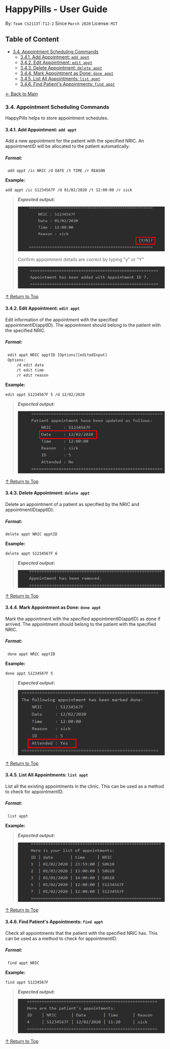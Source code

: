 # HappyPills - User Guide
By: `Team CS2113T-T12-2` Since `March 2020` License: `MIT`

## Table of Content
* [3.4. Appointment Scheduling Commands](#34-appointment-scheduling-commands)
    + [3.4.1. Add Appointment: `add appt`](#341-add-appointment-add-appt)
    + [3.4.2. Edit Appointment: `edit appt`](#342-edit-appointment-edit-appt)
    + [3.4.3. Delete Appointment: `delete appt`](#343-delete-appointment-delete-appt)
    + [3.4.4. Mark Appointment as Done: `done appt`](#344-mark-appointment-as-done-done-appt)
    + [3.4.5. List All Appointments: `list appt`](#345-list-all-appointments-list-appt)
    + [3.4.6. Find Patient's Appointments: `find appt`](#346-find-patients-appointments-find-appt)

<div align="left"><a href="https://ay1920s2-cs2113t-t12-2.github.io/tp/UserGuide.html"> &#8592; Back to Main </a></div>

### 3.4. Appointment Scheduling Commands 

HappyPills helps to store appointment schedules. 

#### 3.4.1. Add Appointment: `add appt`

Add a new appointment for the patient with the specified NRIC. An appointmentID will be allocated to the
patient automatically.
 
##### Format:
 
     add appt /ic NRIC /d DATE /t TIME /r REASON
         
 **Example:**
     
    add appt /ic S1234567F /d 01/02/2020 /t 12:00:00 /r sick

> ***Expected output:***
>
>![addSuccess](images/UG/APPT/AddAppt.png)
>
>Confirm appointment details are correct by typing "y" or "Y"
>
>![addConfirmSuccess](images/UG/APPT/confirmAddAppt.png)

 [&#8593; Return to Top](#table-of-content)

#### 3.4.2. Edit Appointment: `edit appt`

Edit information of the appointment with the specified appointmentID(apptID).
 The appointment should belong to the patient with the specified NRIC. 
 
##### Format:  
 
     edit appt NRIC apptID [Options][editedInput]
     Options:
         /d edit date
         /t edit time
         /r edit reason
         
 **Example:**
     
    edit appt S1234567F 5 /d 12/02/2020

> ***Expected output:***
>
>![editSuccess](images/UG/APPT/EditAppt.png)

 [&#8593; Return to Top](#table-of-content)

#### 3.4.3. Delete Appointment: `delete appt`

Delete an appointment of a patient as specified by the NRIC and appointmentID(apptID). 

##### Format: 

    delete appt NRIC apptID
    
**Example:**

    delete appt S1234567F 6

> ***Expected output:***
>
> ![deleteSuccess](images/UG/APPT/DeleteAppt.png)

 [&#8593; Return to Top](#table-of-content)

#### 3.4.4. Mark Appointment as Done: `done appt` 

Mark the appointment with the specified appointmentID(apptID) as done if arrived.
 The appointment should belong to the patient with the specified NRIC. 
 
##### Format:
 
     done appt NRIC apptID
         
 **Example:**
     
    done appt S1234567F 5 

> ***Expected output:***
>
>![doneSuccess](images/UG/APPT/DoneAppt.png)

 [&#8593; Return to Top](#table-of-content)

#### 3.4.5. List All Appointments: `list appt` 

List all the existing appointments in the clinic. 
This can be used as a method to check for appointmentID.
 
##### Format: 
 
     list appt
         
 **Example:**

> ***Expected output:***
>
>![ListSuccess](images/UG/APPT/ListAppt.png)

 [&#8593; Return to Top](#table-of-content)

#### 3.4.6. Find Patient's Appointments: `find appt`

Check all appointments that the patient with the specified NRIC has. 
This can be used as a method to check for appointmentID.

##### Format: 
 
     find appt NRIC
         
 **Example:**
     
    find appt S1234567F

> ***Expected output:***
>
>![findSuccess](images/UG/APPT/FindAppt.png)

 [&#8593; Return to Top](#table-of-content)
